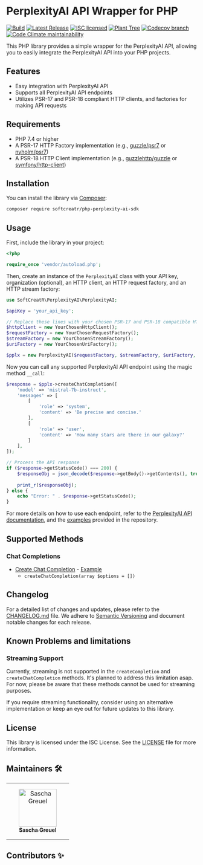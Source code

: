 # PerplexityAI API Wrapper for PHP

[![Build](https://img.shields.io/github/actions/workflow/status/SoftCreatR/php-perplexity-ai-sdk/.github/workflows/create-release.yml?branch=main)](https://github.com/SoftCreatR/php-perplexity-ai-sdk/actions/workflows/create-release.yml) [![Latest Release](https://img.shields.io/packagist/v/SoftCreatR/php-perplexity-ai-sdk?color=blue&label=Latest%20Release)](https://packagist.org/packages/softcreatr/php-perplexity-ai-sdk) [![ISC licensed](https://img.shields.io/badge/license-ISC-blue.svg)](./LICENSE.md) [![Plant Tree](https://img.shields.io/badge/dynamic/json?color=brightgreen&label=Plant%20Tree&query=%24.total&url=https%3A%2F%2Fpublic.offset.earth%2Fusers%2Fsoftcreatr%2Ftrees)](https://ecologi.com/softcreatr?r=61212ab3fc69b8eb8a2014f4) [![Codecov branch](https://img.shields.io/codecov/c/github/SoftCreatR/php-perplexity-ai-sdk)](https://codecov.io/gh/SoftCreatR/php-perplexity-ai-sdk) [![Code Climate maintainability](https://img.shields.io/codeclimate/maintainability-percentage/SoftCreatR/php-perplexity-ai-sdk)](https://codeclimate.com/github/SoftCreatR/php-perplexity-ai-sdk)

This PHP library provides a simple wrapper for the PerplexityAI API, allowing you to easily integrate the PerplexityAI API into your PHP projects.


## Features

-   Easy integration with PerplexityAI API
-   Supports all PerplexityAI API endpoints
-   Utilizes PSR-17 and PSR-18 compliant HTTP clients, and factories for making API requests

## Requirements

-   PHP 7.4 or higher
-   A PSR-17 HTTP Factory implementation (e.g., [guzzle/psr7](https://github.com/guzzle/psr7) or [nyholm/psr7](https://github.com/Nyholm/psr7))
-   A PSR-18 HTTP Client implementation (e.g., [guzzlehttp/guzzle](https://github.com/guzzle/guzzle) or [symfony/http-client](https://github.com/symfony/http-client))

## Installation

You can install the library via [Composer](https://getcomposer.org/):

```bash
composer require softcreatr/php-perplexity-ai-sdk
```

## Usage

First, include the library in your project:

```php
<?php

require_once 'vendor/autoload.php';
```

Then, create an instance of the `PerplexityAI` class with your API key, organization (optional), an HTTP client, an HTTP request factory, and an HTTP stream factory:

```php
use SoftCreatR\PerplexityAI\PerplexityAI;

$apiKey = 'your_api_key';

// Replace these lines with your chosen PSR-17 and PSR-18 compatible HTTP client and factories
$httpClient = new YourChosenHttpClient();
$requestFactory = new YourChosenRequestFactory();
$streamFactory = new YourChosenStreamFactory();
$uriFactory = new YourChosenUriFactory();

$pplx = new PerplexityAI($requestFactory, $streamFactory, $uriFactory, $httpClient, $apiKey);
```

Now you can call any supported PerplexityAI API endpoint using the magic method `__call`:

```php
$response = $pplx->createChatCompletion([
    'model' => 'mistral-7b-instruct',
    'messages' => [
        [
            'role' => 'system',
            'content' => 'Be precise and concise.'
        ],
        [
            'role' => 'user',
            'content' => 'How many stars are there in our galaxy?'
        ]
    ],
]);

// Process the API response
if ($response->getStatusCode() === 200) {
    $responseObj = json_decode($response->getBody()->getContents(), true);
    
    print_r($responseObj);
} else {
    echo "Error: " . $response->getStatusCode();
}
```

For more details on how to use each endpoint, refer to the [PerplexityAI API documentation](https://docs.perplexity.ai/reference), and the [examples](https://github.com/SoftCreatR/php-perplexity-ai-sdk/tree/main/examples) provided in the repository.

## Supported Methods

### Chat Completions
-   [Create Chat Completion](https://docs.perplexity.ai/reference/post_chat_completions) - [Example](https://github.com/SoftCreatR/php-perplexity-ai-sdk/blob/main/examples/chat/createChatCompletion.php)
    -   `createChatCompletion(array $options = [])`

## Changelog

For a detailed list of changes and updates, please refer to the [CHANGELOG.md](https://github.com/SoftCreatR/php-perplexity-ai-sdk/blob/main/CHANGELOG.md) file. We adhere to [Semantic Versioning](https://semver.org/spec/v2.0.0.html) and document notable changes for each release.

## Known Problems and limitations

### Streaming Support
Currently, streaming is not supported in the `createCompletion` and `createChatCompletion` methods. It's planned to address this limitation asap. For now, please be aware that these methods cannot be used for streaming purposes.

If you require streaming functionality, consider using an alternative implementation or keep an eye out for future updates to this library.

## License

This library is licensed under the ISC License. See the [LICENSE](https://github.com/SoftCreatR/php-perplexity-ai-sdk/blob/main/LICENSE.md) file for more information.

## Maintainers 🛠️

<table>
<tr>
    <td style="text-align:center;word-wrap:break-word;width:150px;height: 150px">
        <a href=https://github.com/SoftCreatR>
            <img src=https://avatars.githubusercontent.com/u/81188?v=4 width="100;" alt="Sascha Greuel"/>
            <br />
            <sub style="font-size:14px"><b>Sascha Greuel</b></sub>
        </a>
    </td>
</tr>
</table>

## Contributors ✨

<table>
<tr>
</tr>
</table>
